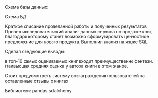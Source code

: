 Схема базы данных:

Схема БД

Краткое описание проделанной работы и полученных результатов
Провел исследовательский анализ данных сервиса по продаже книг, благодаря которому станет возможно сформулировать ценностное предложение для нового продукта. Выполнил анализ на языке SQL

Сделал следующие выводы:

в топ-10 самых оцениваемых книг входит преимущественно фэнтези. Наивысшая средняя оценка у автора книги в этом жанре.

Стоит предусмотреть систему вознаграждений пользователей за оставленные отзывы о книгах

Библиотеки:
pandas 
sqlalchemy
